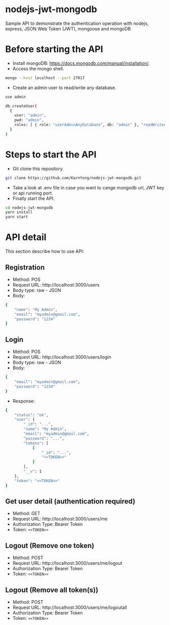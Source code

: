 # nodejs-jwt-mongodb

Sample API to demonstrate the authentication operation with nodejs, express, JSON Web Token (JWT), mongoose and mongoDB

# Before starting the API
* Install mongoDB: https://docs.mongodb.com/manual/installation/.
* Access the mongo shell.
```bash
mongo --host localhost --port 27017
```
* Create an admin user to read/write any database.
```bash
use admin
```
```bash
db.createUser(
  {
    user: "admin",
    pwd: "admin",
    roles: [ { role: "userAdminAnyDatabase", db: "admin" }, "readWriteAnyDatabase" ]
  }
)
```

# Steps to start the API
* Git clone this repository.
```bash
git clone https://github.com/KarnYong/nodejs-jwt-mongodb.git
```
* Take a look at .env file in case you want to cange mongodb url, JWT key or api running port.
* Finally start the API.
```bash
cd nodejs-jwt-mongodb
yarn install
yarn start
```

# API detail
This section describe how to use API:

## Registration
* Method: POS
* Request URL: http://localhost:3000/users
* Body type: raw - JSON
* Body:
```bash
{
	"name": "My Admin",
	"email": "myadmin@gmail.com",
	"password": "1234"
}
```

## Login
* Method: POS
* Request URL: http://localhost:3000/users/login
* Body type: raw - JSON
* Body:
```bash
{
	"email": "myadmin@gmail.com",
	"password": "1234"
}
```
* Response:
```bash
{
    "status": "ok",
    "user": {
        "_id": "...",
        "name": "My Admin",
        "email": "myadmin@gmail.com",
        "password": "...",
        "tokens": [
            {
                "_id": "...",
                "<<TOKEN>>"
            }
        ],
        "__v": 1
    },
    "token": "<<TOKEN>>"
}
```

## Get user detail (authentication required)
* Method: GET
* Request URL: http://localhost:3000/users/me
* Authorization Type: Bearer Token
* Token: `<<TOKEN>>`

## Logout (Remove one token)
* Method: POST
* Request URL: http://localhost:3000/users/me/logout
* Authorization Type: Bearer Token
* Token: `<<TOKEN>>`
  
## Logout (Remove all token(s))
* Method: POST
* Request URL: http://localhost:3000/users/me/logoutall
* Authorization Type: Bearer Token
* Token: `<<TOKEN>>`
